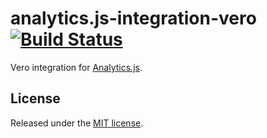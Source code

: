 # analytics.js-integration-vero [![Build Status][ci-badge]][ci-link]

Vero integration for [Analytics.js][].

## License

Released under the [MIT license](LICENSE).


[Analytics.js]: https://segment.com/docs/libraries/analytics.js/
[ci-link]: https://circleci.com/gh/segment-integrations/analytics.js-integration-vero
[ci-badge]: https://circleci.com/gh/segment-integrations/analytics.js-integration-vero.svg?style=svg
